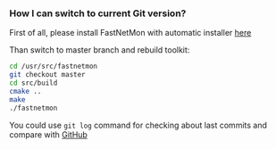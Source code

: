 ### How I can switch to current Git version?

First of all, please install FastNetMon with automatic installer [here](https://github.com/pavel-odintsov/fastnetmon/blob/master/docs/INSTALL.md)

Than switch to master branch and rebuild toolkit:
```bash
cd /usr/src/fastnetmon
git checkout master
cd src/build
cmake ..
make
./fastnetmon 
```

You could use ```git log``` command for checking about last commits and compare with [GitHub](https://github.com/pavel-odintsov/fastnetmon/commits/master)
